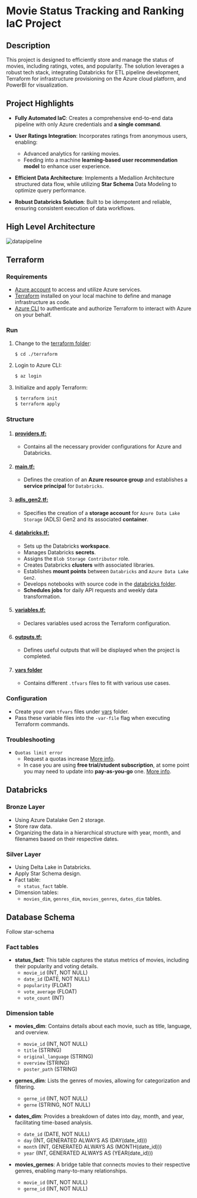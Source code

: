 # Movie Status Tracking and Ranking IaC Project

## Description

This project is designed to efficiently store and manage the status of movies, including ratings, votes, and popularity. The solution leverages a robust tech stack, integrating Databricks for ETL pipeline development, Terraform for infrastructure provisioning on the Azure cloud platform, and PowerBI for visualization.

## Project Highlights

- **Fully Automated IaC**: Creates a comprehensive end-to-end data pipeline with only Azure credentials and **a single command**.

- **User Ratings Integration**: Incorporates ratings from anonymous users, enabling:

  - Advanced analytics for ranking movies.
  - Feeding into a machine **learning-based user recommendation model** to enhance user experience.

- **Efficient Data Architecture**: Implements a Medallion Architecture structured data flow, while utilizing **Star Schema** Data Modeling to optimize query performance.

- **Robust Databricks Solution**: Built to be idempotent and reliable, ensuring consistent execution of data workflows.

## High Level Architecture

![datapipeline](https://github.com/user-attachments/assets/8e7f662b-0d48-46a5-9ecd-88f34871ddc6)


## Terraform

### Requirements

- [Azure account](https://azure.microsoft.com/en-us/free/search/?ef_id=_k_Cj0KCQiAmNeqBhD4ARIsADsYfTfCVwwbCl8gclCJU6wI8QcFbJkw_wNu30TydWg2mhETRF7ycss2a68aAj-FEALw_wcB_k_&OCID=AIDcmmftanc7uz_SEM__k_Cj0KCQiAmNeqBhD4ARIsADsYfTfCVwwbCl8gclCJU6wI8QcFbJkw_wNu30TydWg2mhETRF7ycss2a68aAj-FEALw_wcB_k_&gad_source=1&gclid=Cj0KCQiAmNeqBhD4ARIsADsYfTfCVwwbCl8gclCJU6wI8QcFbJkw_wNu30TydWg2mhETRF7ycss2a68aAj-FEALw_wcB) to access and utilize Azure services.
- [Terraform](https://developer.hashicorp.com/terraform/tutorials/aws-get-started/install-cli) installed on your local machine to define and manage infrastructure as code.
- [Azure CLI](https://learn.microsoft.com/en-us/cli/azure/install-azure-cli) to authenticate and authorize Terraform to interact with Azure on your behalf.

### Run

1. Change to the [terraform folder](.):

   ```bash
   $ cd ./terraform
   ```

2. Login to Azure CLI:

   ```bash
   $ az login
   ```

3. Initialize and apply Terraform:

   ```bash
   $ terraform init
   $ terraform apply
   ```

### Structure

1. #### [providers.tf:](./providers.tf)
   - Contains all the necessary provider configurations for Azure and Databricks.
2. #### [main.tf:](./main.tf)
   - Defines the creation of an **Azure resource group** and establishes a **service principal** for `Databricks`.
3. #### [adls_gen2.tf:](adls_gen2.tf)
   - Specifies the creation of a **storage account** for `Azure Data Lake Storage` (ADLS) Gen2 and its associated **container**.
4. #### [databricks.tf:](databricks.tf)
   - Sets up the Databricks **workspace**.
   - Manages Databricks **secrets**.
   - Assigns the `Blob Storage Contributor` role.
   - Creates Databricks **clusters** with associated libraries.
   - Establishes **mount points** between `Databricks` and `Azure Data Lake Gen2`.
   - Develops notebooks with source code in the [databricks folder](../databricks).
   - **Schedules jobs** for daily API requests and weekly data transformation.
5. #### [variables.tf:](variables.tf)
   - Declares variables used across the Terraform configuration.
6. #### [outputs.tf:](outputs.tf)
   - Defines useful outputs that will be displayed when the project is completed.
7. #### [vars folder](./vars)
   - Contains different `.tfvars` files to fit with various use cases.

### Configuration

- Create your own `tfvars` files under [vars](./vars) folder.
- Pass these variable files into the `-var-file` flag when executing Terraform commands.

### Troubleshooting

- `Quotas limit error`
  - Request a quotas increase [More info](https://learn.microsoft.com/en-us/azure/quotas/quickstart-increase-quota-portal).
  - In case you are using **free trial/student subscription**, at some point you may need to update into **pay-as-you-go** one. [More info](https://learn.microsoft.com/en-us/azure/cost-management-billing/manage/upgrade-azure-subscription).

## Databricks

### Bronze Layer

- Using Azure Datalake Gen 2 storage.
- Store raw data.
- Organizing the data in a hierarchical structure with year, month, and filenames based on their respective dates.

### Silver Layer

- Using Delta Lake in Databricks.
- Apply Star Schema design.
- Fact table:
  - `status_fact` table.
- Dimension tables:
  - `movies_dim`, `genres_dim`, `movies_genres`, `dates_dim` tables.

## Database Schema

Follow star-schema

### Fact tables

- **status_fact**: This table captures the status metrics of movies, including their popularity and voting details.
  - `movie_id` (INT, NOT NULL)
  - `date_id` (DATE, NOT NULL)
  - `popularity` (FLOAT)
  - `vote_average` (FLOAT)
  - `vote_count` (INT)

### Dimension table

- **movies_dim**: Contains details about each movie, such as title, language, and overview.

  - `movie_id` (INT, NOT NULL)
  - `title` (STRING)
  - `original_language` (STRING)
  - `overview` (STRING)
  - `poster_path` (STRING)

- **gernes_dim**: Lists the genres of movies, allowing for categorization and filtering.

  - `gerne_id` (INT, NOT NULL)
  - `gerne` (STRING, NOT NULL)

- **dates_dim**: Provides a breakdown of dates into day, month, and year, facilitating time-based analysis.

  - `date_id` (DATE, NOT NULL)
  - `day` (INT, GENERATED ALWAYS AS (DAY(date_id)))
  - `month` (INT, GENERATED ALWAYS AS (MONTH(date_id)))
  - `year` (INT, GENERATED ALWAYS AS (YEAR(date_id)))

- **movies_gernes**: A bridge table that connects movies to their respective genres, enabling many-to-many relationships.
  - `movie_id` (INT, NOT NULL)
  - `gerne_id` (INT, NOT NULL)
